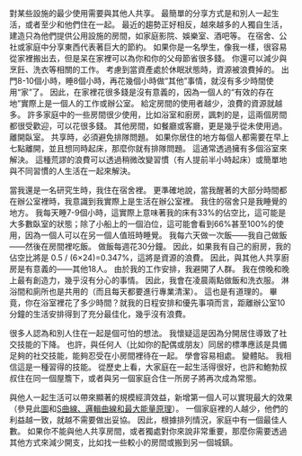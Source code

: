 對某些設施的最少使用需要與其他人共享。
最簡單的分享方式是和別人一起生活，或者至少和他們住在一起。
最近的趨勢正好相反，越來越多的人獨自生活，建造只為他們提供公用設施的房間，如家庭影院、娛樂室、酒吧等。
在宿舍、公社或家庭中分享東西代表著巨大的節約。
如果你是一名學生，像我一樣，很容易從家裡搬出去，但是呆在家裡可以為你和你的父母節省很多錢。
你還可以減少與烹飪、洗衣等相關的工作。
考慮到當資產處於休眠狀態時，資源被浪費掉的。
出門8-10個小時，睡8個小時，再花幾個小時做“其他”事情，就沒有多少時間使用“家”了。
因此，在家裡花很多錢是沒有意義的，因為一個人的“有效的存在地”實際上是一個人的工作或辦公室。
給定房間的使用者越少，浪費的資源就越多。
許多家庭中的一些房間很少使用，比如浴室和廚房，諷刺的是，這兩個房間都很受歡迎，可以花很多錢。
其他房間，如餐廳或客廳，更是幾乎從未使用過。
離開臥室。
共享時，必須避免排隊問題。
如果你居住的地方每個人都需要在早上七點離開，並且想同時起床，那麼你就有排隊問題。
這通常透過擁有多個浴室來解決。
這種荒謬的浪費可以透過稍微改變習慣（有人提前半小時起床）或簡單地與不同習慣的人生活在一起來解決。

當我還是一名研究生時，我住在宿舍裡。
更準確地說，當我醒著的大部分時間都在辦公室裡時，我意識到我實際上是生活在辦公室裡。
我住的宿舍只是我睡覺的地方。
我每天睡7-9個小時，這實際上意味著我的床有33%的佔空比，這可能是大多數臥室的狀態；除了小船上的一個泊位，這可能會看到66%甚至100%的使用，因為一個人可以在另一個人值班時睡覺。
我每六天做一次飯——我自己做飯——然後在房間裡吃飯。
做飯每週花30分鐘。
因此，如果我有自己的廚房，我的佔空比將是 0.5 / (6×24)=0.347%，這將是資源的浪費。
因此，與其他人共享廚房是有意義的——其他18人。
由於我的工作安排，我避開了人群。
我在傍晚和晚上最有創造力，幾乎沒有分心的事情。
因此，我會在凌晨兩點做飯和洗衣服。
淋浴間和廁所也是共用的（而且每天都要進行專業清潔）。
這也是有道理的。
畢竟，你在浴室裡花了多少時間？就我的日程安排和優先事項而言，距離辦公室10分鐘的生活安排得到了充分最佳化，幾乎沒有浪費。

很多人認為和別人住在一起是個可怕的想法。
我懷疑這是因為分開居住導致了社交技能的下降。
也許，與任何人（比如你的配偶或朋友）同居的標準應該是具備足夠的社交技能，能夠忍受在小房間裡待在一起。
學會容易相處。
變體貼。
我相信這是一種習得的技能。
從歷史上看，大家庭在一起生活得很好，也許和鮑勃叔叔住在同一個屋簷下，或者與另一個家庭合住一所房子將再次成為常態。

與他人一起生活可以帶來顯著的規模經濟效益，新增第一個人可以實現最大的效果（參見此[圖]()和[S曲線、邏輯曲線和最大能量原理]()）。
一個家庭裡的人越少，他們的利益越一致，就越不需要做出妥協。
因此，根據排列情況，家庭中有一個最佳人數。
如果你不能與他人共享房間，或者獨處對你來說非常重要，那麼你需要透過其他方式來減少開支，比如找一些較小的房間或搬到另一個城鎮。
